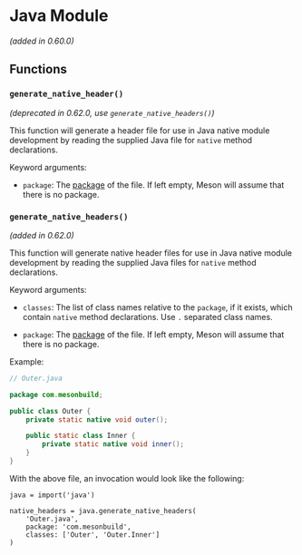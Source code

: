 # Java Module

*(added in 0.60.0)*

## Functions

### `generate_native_header()`

*(deprecated in 0.62.0, use `generate_native_headers()`)*

This function will generate a header file for use in Java native module
development by reading the supplied Java file for `native` method declarations.

Keyword arguments:

- `package`: The [package](https://en.wikipedia.org/wiki/Java_package) of the
file. If left empty, Meson will assume that there is no package.

### `generate_native_headers()`

*(added in 0.62.0)*

This function will generate native header files for use in Java native module
development by reading the supplied Java files for `native` method declarations.

Keyword arguments:

- `classes`: The list of class names relative to the `package`, if it exists,
which contain `native` method declarations. Use `.` separated class names.

- `package`: The [package](https://en.wikipedia.org/wiki/Java_package) of the
file. If left empty, Meson will assume that there is no package.

Example:

```java
// Outer.java

package com.mesonbuild;

public class Outer {
    private static native void outer();

    public static class Inner {
        private static native void inner();
    }
}
```

With the above file, an invocation would look like the following:

```meson
java = import('java')

native_headers = java.generate_native_headers(
    'Outer.java',
    package: 'com.mesonbuild',
    classes: ['Outer', 'Outer.Inner']
)
```
